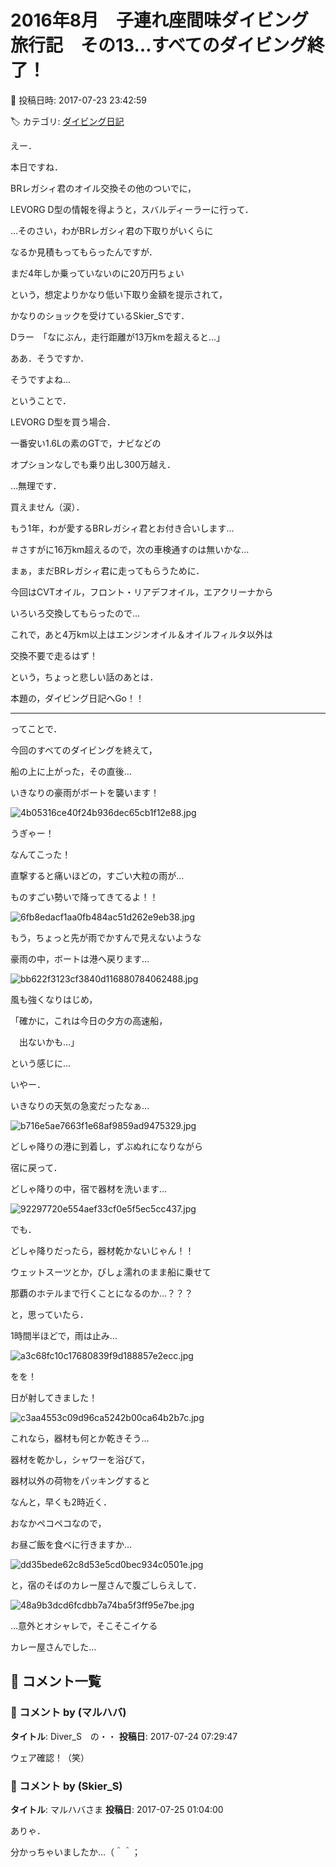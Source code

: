 # 2016年8月　子連れ座間味ダイビング旅行記　その13…すべてのダイビング終了！

📅 投稿日時: 2017-07-23 23:42:59

🏷️ カテゴリ: [ダイビング日記](ce3a7a8d424d112fce83ee85c81a0e344.md)

えー．


本日ですね．


BRレガシィ君のオイル交換その他のついでに，


LEVORG D型の情報を得ようと，スバルディーラーに行って．





…そのさい，わがBRレガシィ君の下取りがいくらに


なるか見積もってもらったんですが．





まだ4年しか乗っていないのに20万円ちょい





という，想定よりかなり低い下取り金額を提示されて，


かなりのショックを受けているSkier_Sです．





Dラー　「なにぶん，走行距離が13万kmを超えると…」





ああ．そうですか．


そうですよね…


ということで．


LEVORG D型を買う場合．


一番安い1.6Lの素のGTで，ナビなどの


オプションなしでも乗り出し300万越え．


…無理です．


買えません（涙）．


もう1年，わが愛するBRレガシィ君とお付き合いします…


＃さすがに16万km超えるので，次の車検通すのは無いかな…


まぁ，まだBRレガシィ君に走ってもらうために．


今回はCVTオイル，フロント・リアデフオイル，エアクリーナから


いろいろ交換してもらったので…


これで，あと4万km以上はエンジンオイル＆オイルフィルタ以外は


交換不要で走るはず！





という，ちょっと悲しい話のあとは．


本題の，ダイビング日記へGo！！





---


ってことで．


今回のすべてのダイビングを終えて，


船の上に上がった，その直後…


いきなりの豪雨がボートを襲います！




![4b05316ce40f24b936dec65cb1f12e88.jpg](images/4b05316ce40f24b936dec65cb1f12e88.jpg)




うぎゃー！


なんてこった！


直撃すると痛いほどの，すごい大粒の雨が…


ものすごい勢いで降ってきてるよ！！




![6fb8edacf1aa0fb484ac51d262e9eb38.jpg](images/6fb8edacf1aa0fb484ac51d262e9eb38.jpg)







もう，ちょっと先が雨でかすんで見えないような


豪雨の中，ボートは港へ戻ります…




![bb622f3123cf3840d116880784062488.jpg](images/bb622f3123cf3840d116880784062488.jpg)




風も強くなりはじめ，


「確かに，これは今日の夕方の高速船，


　出ないかも…」


という感じに…





いやー．


いきなりの天気の急変だったなぁ…




![b716e5ae7663f1e68af9859ad9475329.jpg](images/b716e5ae7663f1e68af9859ad9475329.jpg)




どしゃ降りの港に到着し，ずぶぬれになりながら


宿に戻って．


どしゃ降りの中，宿で器材を洗います…




![92297720e554aef33cf0e5f5ec5cc437.jpg](images/92297720e554aef33cf0e5f5ec5cc437.jpg)




でも．


どしゃ降りだったら，器材乾かないじゃん！！


ウェットスーツとか，びしょ濡れのまま船に乗せて


那覇のホテルまで行くことになるのか…？？？


と，思っていたら．





1時間半ほどで，雨は止み…




![a3c68fc10c17680839f9d188857e2ecc.jpg](images/a3c68fc10c17680839f9d188857e2ecc.jpg)




をを！


日が射してきました！




![c3aa4553c09d96ca5242b00ca64b2b7c.jpg](images/c3aa4553c09d96ca5242b00ca64b2b7c.jpg)




これなら，器材も何とか乾きそう…





器材を乾かし，シャワーを浴びて，


器材以外の荷物をパッキングすると


なんと，早くも2時近く．





おなかペコペコなので，


お昼ご飯を食べに行きますか…




![dd35bede62c8d53e5cd0bec934c0501e.jpg](images/dd35bede62c8d53e5cd0bec934c0501e.jpg)




と，宿のそばのカレー屋さんで腹ごしらえして．




![48a9b3dcd6fcdbb7a74ba5f3ff95e7be.jpg](images/48a9b3dcd6fcdbb7a74ba5f3ff95e7be.jpg)




…意外とオシャレで，そこそこイケる


カレー屋さんでした…

## 💬 コメント一覧

### 💬 コメント by (マルハバ)
**タイトル**: Diver_S　の・・
**投稿日**: 2017-07-24 07:29:47

ウェア確認！（笑）

### 💬 コメント by (Skier_S)
**タイトル**: マルハバさま
**投稿日**: 2017-07-25 01:04:00

ありゃ．

分かっちゃいましたか…（＾＾；

